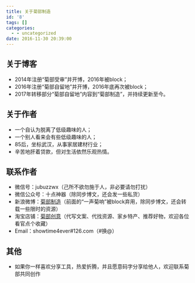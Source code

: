 ```yaml
---
title: 关于菊部制造
id: '8'
tags: []
categories:
  - - uncategorized
date: 2016-11-30 20:39:00
---
```


## 关于博客

*   2014年注册“菊部受审”并开博，2016年被block；
*   2016年注册“菊部自留地”并开博，2016年底再次被block；
*   2017年转移部分“菊部自留地”内容到“菊部制造”，并持续更新至今。

## 关于作者

*   一个自认为脱离了低级趣味的人；
*   一个别人看来会有些低级趣味的人；
*   85后，坐标武汉，从事家居建材行业；
*   辛苦地肝着贷款，但对生活依然乐观热情。

## 联系作者

*   微信号：jubuzzwx（己所不欲勿施于人，非必要请勿打扰）
*   微信公众号：十点神器（除同步博文，还会发一些私货）
*   新浪微博：[菊部制造](https://weibo.com/jubuzz)（前面的“一声菊响”被block弃用，除同步博文，还会转载一些限时的资源）
*   淘宝店铺：[菊部创意](https://jubuzz.taobao.com)（代写文案、代找资源、家乡特产、推荐好物，欢迎各位看官点个收藏）
*   Email：showtime4ever#126.com（#换@）

## 其他

*   如果你一样喜欢分享工具，热爱折腾，并且愿意码字分享给他人，欢迎联系菊部共同创作